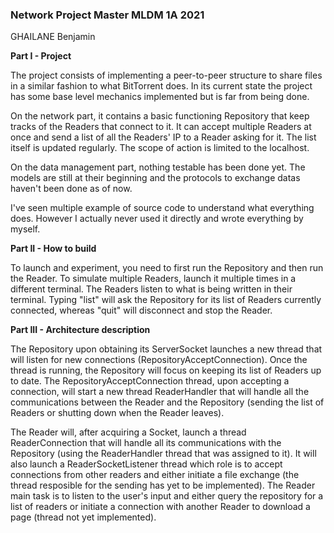 ### Network Project Master MLDM 1A 2021

GHAILANE Benjamin

**Part I - Project**

The project consists of implementing a peer-to-peer structure to share files in a similar fashion to what BitTorrent
does. In its current state the project has some base level mechanics implemented but is far from being done. 

On the network part, it contains a basic functioning Repository that keep tracks of the Readers that connect to it. It
can accept multiple Readers at once and send a list of all the Readers' IP to a Reader asking for it. The list itself is 
updated regularly. The scope of action is limited to the localhost.

On the data management part, nothing testable has been done yet. The models are still at their beginning and the protocols
to exchange datas haven't been done as of now.

I've seen multiple example of source code to understand what everything does. However I actually never used it directly and
wrote everything by myself.

**Part II - How to build**

To launch and experiment, you need to first run the Repository and then run the Reader. To simulate multiple Readers, 
launch it multiple times in a different terminal. 
The Readers listen to what is being written in their terminal. Typing "list" will ask the Repository for its list of 
Readers currently connected, whereas "quit" will disconnect and stop the Reader.

**Part III - Architecture description**

The Repository upon obtaining its ServerSocket launches a new thread that will listen for new connections 
(RepositoryAcceptConnection). Once the thread is running, the Repository will focus on keeping its list of Readers up to 
date. 
The RepositoryAcceptConnection thread, upon accepting a connection, will start a new thread ReaderHandler that will handle 
all the communications between the Reader and the Repository (sending the list of Readers or shutting down when the Reader leaves).

The Reader will, after acquiring a Socket, launch a thread ReaderConnection that will handle all its communications with 
the Repository (using the ReaderHandler thread that was assigned to it). It will also launch a ReaderSocketListener thread which role
is to accept connections from other readers and either initiate a file exchange (the thread resposible for the sending has yet to be
implemented). The Reader main task is to listen to the user's input and either query the repository for a list of readers or initiate a connection
with another Reader to download a page (thread not yet implemented).
